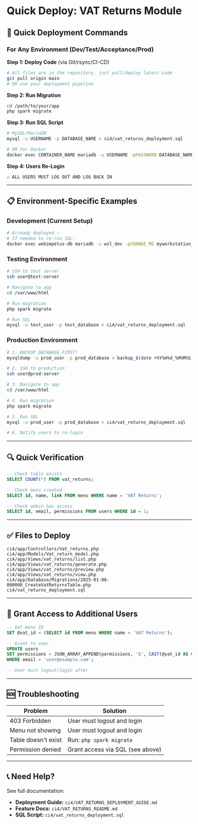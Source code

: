 # Quick Deploy: VAT Returns Module

## 🚀 Quick Deployment Commands

### For Any Environment (Dev/Test/Acceptance/Prod)

**Step 1: Deploy Code** (via Git/rsync/CI-CD)
```bash
# All files are in the repository, just pull/deploy latest code
git pull origin main
# OR use your deployment pipeline
```

**Step 2: Run Migration**
```bash
cd /path/to/your/app
php spark migrate
```

**Step 3: Run SQL Script**
```bash
# MySQL/MariaDB
mysql -u USERNAME -p DATABASE_NAME < ci4/vat_returns_deployment.sql

# OR for Docker
docker exec CONTAINER_NAME mariadb -u USERNAME -pPASSWORD DATABASE_NAME < ci4/vat_returns_deployment.sql
```

**Step 4: Users Re-Login**
```
⚠️ ALL USERS MUST LOG OUT AND LOG BACK IN
```

---

## 📋 Environment-Specific Examples

### Development (Current Setup)
```bash
# Already deployed ✅
# If needed to re-run SQL:
docker exec webimpetus-db mariadb -u wsl_dev -pCHANGE_ME myworkstation_dev < ci4/vat_returns_deployment.sql
```

### Testing Environment
```bash
# SSH to test server
ssh user@test-server

# Navigate to app
cd /var/www/html

# Run migration
php spark migrate

# Run SQL
mysql -u test_user -p test_database < ci4/vat_returns_deployment.sql
```

### Production Environment
```bash
# 1. BACKUP DATABASE FIRST!
mysqldump -u prod_user -p prod_database > backup_$(date +%Y%m%d_%H%M%S).sql

# 2. SSH to production
ssh user@prod-server

# 3. Navigate to app
cd /var/www/html

# 4. Run migration
php spark migrate

# 5. Run SQL
mysql -u prod_user -p prod_database < ci4/vat_returns_deployment.sql

# 6. Notify users to re-login
```

---

## 🔍 Quick Verification

```sql
-- Check table exists
SELECT COUNT(*) FROM vat_returns;

-- Check menu created
SELECT id, name, link FROM menu WHERE name = 'VAT Returns';

-- Check admin has access
SELECT id, email, permissions FROM users WHERE id = 1;
```

---

## ✅ Files to Deploy

```
ci4/app/Controllers/Vat_returns.php
ci4/app/Models/Vat_return_model.php
ci4/app/Views/vat_returns/list.php
ci4/app/Views/vat_returns/generate.php
ci4/app/Views/vat_returns/preview.php
ci4/app/Views/vat_returns/view.php
ci4/app/Database/Migrations/2025-01-08-000000_CreateVatReturnsTable.php
ci4/vat_returns_deployment.sql
```

---

## 🔧 Grant Access to Additional Users

```sql
-- Get menu ID
SET @vat_id = (SELECT id FROM menu WHERE name = 'VAT Returns');

-- Grant to user
UPDATE users
SET permissions = JSON_ARRAY_APPEND(permissions, '$', CAST(@vat_id AS CHAR))
WHERE email = 'user@example.com';

-- User must logout/login after
```

---

## 🆘 Troubleshooting

| Problem | Solution |
|---------|----------|
| 403 Forbidden | User must logout and login |
| Menu not showing | User must logout and login |
| Table doesn't exist | Run: `php spark migrate` |
| Permission denied | Grant access via SQL (see above) |

---

## 📞 Need Help?

See full documentation:
- **Deployment Guide:** `ci4/VAT_RETURNS_DEPLOYMENT_GUIDE.md`
- **Feature Docs:** `ci4/VAT_RETURNS_README.md`
- **SQL Script:** `ci4/vat_returns_deployment.sql`
